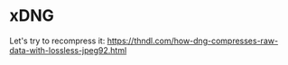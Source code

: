  # xDNG
 Let's try to recompress it: https://thndl.com/how-dng-compresses-raw-data-with-lossless-jpeg92.html
